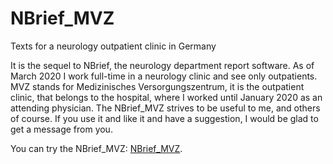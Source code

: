 # NBrief_MVZ
Texts for a neurology outpatient clinic in Germany

It is the sequel to NBrief, the neurology department report software. As of March 2020 I work full-time in a neurology clinic and see only outpatients. MVZ stands for Medizinisches Versorgungszentrum, it is the outpatient clinic, that belongs to the hospital, where I worked until January 2020 as an attending physician. The NBrief_MVZ strives to be useful to me, and others of course. 
If you use it and like it and have a suggestion, I would be glad to get a message from you.

You can try the NBrief_MVZ: <a href="NBrief_MVZ.html">NBrief_MVZ</a>.
